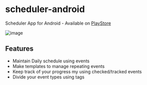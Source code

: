 # scheduler-android

Scheduler App for Android - Available on [PlayStore](https://play.google.com/store/apps/details?id=com.xve.scheduler&pli=1)

![image](https://github.com/xvepkj/scheduler-android/assets/58297494/2ff1578f-f77e-473b-9282-1ae3bcb00bd1)

## Features 
- Maintain Daily schedule using events
- Make templates to manage repeating events
- Keep track of your progress my using checked/tracked events
- Divide your event types using tags



